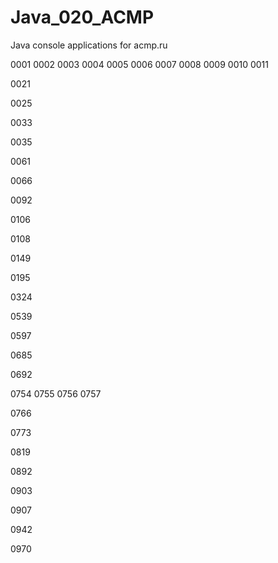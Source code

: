 # Java_020_ACMP
Java console applications for acmp.ru

0001
0002
0003
0004
0005
0006
0007
0008
0009
0010
0011

0021

0025

0033

0035

0061

0066

0092

0106

0108

0149

0195

0324

0539

0597

0685

0692

0754
0755
0756
0757

0766

0773

0819

0892

0903

0907

0942

0970